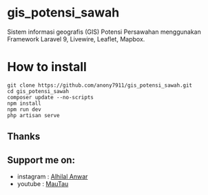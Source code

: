 # gis_potensi_sawah
Sistem informasi geografis (GIS) Potensi Persawahan menggunakan Framework Laravel 9, Livewire, Leaflet, Mapbox.

# How to install
    git clone https://github.com/anony7911/gis_potensi_sawah.git
    cd gis_potensi_sawah
    composer update --no-scripts
    npm install
    npm run dev
    php artisan serve
 
 ## Thanks
 ## Support me on:
   - instagram : [Alhilal Anwar](https://www.instagram.com/alhilalanwar/)
   - youtube : [MauTau](https://www.youtube.com/@mautautekno)
 

